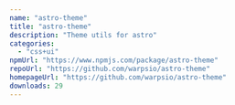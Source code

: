 ```yaml
---
name: "astro-theme"
title: "astro-theme"
description: "Theme utils for astro"
categories:
  - "css+ui"
npmUrl: "https://www.npmjs.com/package/astro-theme"
repoUrl: "https://github.com/warpsio/astro-theme"
homepageUrl: "https://github.com/warpsio/astro-theme"
downloads: 29
---
```

